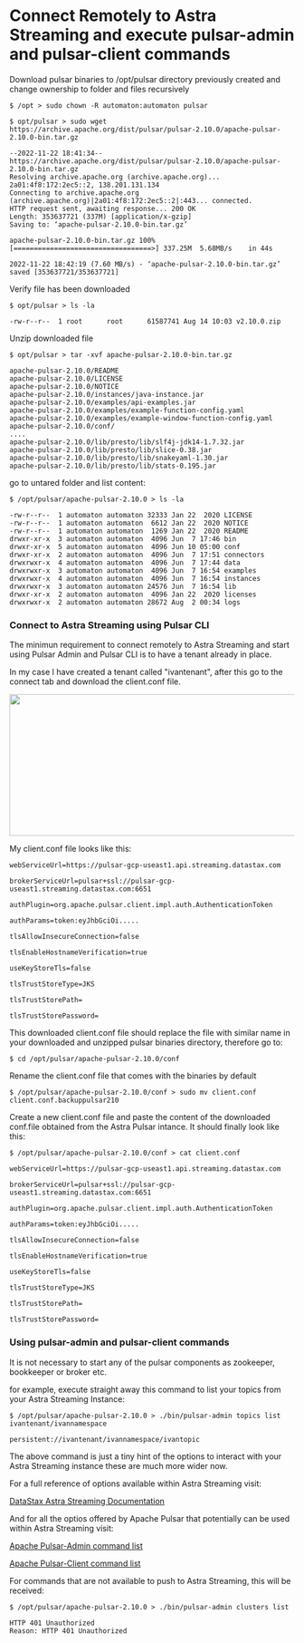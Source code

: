 # Connect Remotely to Astra Streaming and execute pulsar-admin and pulsar-client commands


Download pulsar binaries to /opt/pulsar directory previously created and change ownership to folder and files recursively
```
$ /opt > sudo chown -R automaton:automaton pulsar
```

```
$ opt/pulsar > sudo wget https://archive.apache.org/dist/pulsar/pulsar-2.10.0/apache-pulsar-2.10.0-bin.tar.gz
```
```
--2022-11-22 18:41:34--  https://archive.apache.org/dist/pulsar/pulsar-2.10.0/apache-pulsar-2.10.0-bin.tar.gz
Resolving archive.apache.org (archive.apache.org)... 2a01:4f8:172:2ec5::2, 138.201.131.134
Connecting to archive.apache.org (archive.apache.org)|2a01:4f8:172:2ec5::2|:443... connected.
HTTP request sent, awaiting response... 200 OK
Length: 353637721 (337M) [application/x-gzip]
Saving to: ‘apache-pulsar-2.10.0-bin.tar.gz’

apache-pulsar-2.10.0-bin.tar.gz 100%[==================================>] 337.25M  5.68MB/s    in 44s

2022-11-22 18:42:19 (7.60 MB/s) - ‘apache-pulsar-2.10.0-bin.tar.gz’ saved [353637721/353637721]

```
Verify file has been downloaded
```
$ opt/pulsar > ls -la
```
```
-rw-r--r--  1 root      root      61587741 Aug 14 10:03 v2.10.0.zip
```

Unzip downloaded file
```
$ opt/pulsar > tar -xvf apache-pulsar-2.10.0-bin.tar.gz
```
```
apache-pulsar-2.10.0/README
apache-pulsar-2.10.0/LICENSE
apache-pulsar-2.10.0/NOTICE
apache-pulsar-2.10.0/instances/java-instance.jar
apache-pulsar-2.10.0/examples/api-examples.jar
apache-pulsar-2.10.0/examples/example-function-config.yaml
apache-pulsar-2.10.0/examples/example-window-function-config.yaml
apache-pulsar-2.10.0/conf/
....
apache-pulsar-2.10.0/lib/presto/lib/slf4j-jdk14-1.7.32.jar
apache-pulsar-2.10.0/lib/presto/lib/slice-0.38.jar
apache-pulsar-2.10.0/lib/presto/lib/snakeyaml-1.30.jar
apache-pulsar-2.10.0/lib/presto/lib/stats-0.195.jar
```

go to untared folder and list content:
```
$ /opt/pulsar/apache-pulsar-2.10.0 > ls -la
```
```
-rw-r--r--  1 automaton automaton 32333 Jan 22  2020 LICENSE
-rw-r--r--  1 automaton automaton  6612 Jan 22  2020 NOTICE
-rw-r--r--  1 automaton automaton  1269 Jan 22  2020 README
drwxr-xr-x  3 automaton automaton  4096 Jun  7 17:46 bin
drwxr-xr-x  5 automaton automaton  4096 Jun 10 05:00 conf
drwxr-xr-x  2 automaton automaton  4096 Jun  7 17:51 connectors
drwxrwxr-x  4 automaton automaton  4096 Jun  7 17:44 data
drwxrwxr-x  3 automaton automaton  4096 Jun  7 16:54 examples
drwxrwxr-x  4 automaton automaton  4096 Jun  7 16:54 instances
drwxrwxr-x  3 automaton automaton 24576 Jun  7 16:54 lib
drwxr-xr-x  2 automaton automaton  4096 Jan 22  2020 licenses
drwxrwxr-x  2 automaton automaton 28672 Aug  2 00:34 logs
```


### Connect to Astra Streaming using Pulsar CLI


The minimun requirement to connect remotely to Astra Streaming and start using Pulsar Admin and Pulsar CLI is to have a tenant already in place.

In my case I have created a tenant called "ivantenant", after this go to the connect tab and download the client.conf file.


<p align="center">
<img width="900" height="250" src="https://user-images.githubusercontent.com/67383481/184938117-6ced728b-9139-4976-85b7-c63df79d5ce5.png">
</p>


My client.conf file looks like this:

```
webServiceUrl=https://pulsar-gcp-useast1.api.streaming.datastax.com

brokerServiceUrl=pulsar+ssl://pulsar-gcp-useast1.streaming.datastax.com:6651

authPlugin=org.apache.pulsar.client.impl.auth.AuthenticationToken

authParams=token:eyJhbGciOi.....

tlsAllowInsecureConnection=false

tlsEnableHostnameVerification=true

useKeyStoreTls=false

tlsTrustStoreType=JKS

tlsTrustStorePath=

tlsTrustStorePassword=
```

This downloaded client.conf file should replace the file with similar name in your downloaded and unzipped pulsar binaries directory, therefore go to:

```
$ cd /opt/pulsar/apache-pulsar-2.10.0/conf
```

Rename the client.conf file that comes with the binaries by default
```
$ /opt/pulsar/apache-pulsar-2.10.0/conf > sudo mv client.conf client.conf.backuppulsar210
```
Create a new client.conf file and paste the content of the downloaded conf.file obtained from the Astra Pulsar intance. It should finally look like this: 
```
$ /opt/pulsar/apache-pulsar-2.10.0/conf > cat client.conf
```
```
webServiceUrl=https://pulsar-gcp-useast1.api.streaming.datastax.com

brokerServiceUrl=pulsar+ssl://pulsar-gcp-useast1.streaming.datastax.com:6651

authPlugin=org.apache.pulsar.client.impl.auth.AuthenticationToken

authParams=token:eyJhbGciOi.....

tlsAllowInsecureConnection=false

tlsEnableHostnameVerification=true

useKeyStoreTls=false

tlsTrustStoreType=JKS

tlsTrustStorePath=

tlsTrustStorePassword=
```

### Using pulsar-admin and pulsar-client commands

It is not necessary to start any of the pulsar components as zookeeper, bookkeeper or broker etc.


for example, execute straight away this command to list your topics from your Astra Streaming Instance:
```
$ /opt/pulsar/apache-pulsar-2.10.0 > ./bin/pulsar-admin topics list ivantenant/ivannamespace
```
```
persistent://ivantenant/ivannamespace/ivantopic
```

The above command is just a tiny hint of the options to interact with your Astra Streaming instance these are much more wider now.

For a full reference of options available within Astra Streaming visit:

[DataStax Astra Streaming Documentation](https://docs.datastax.com/en/astra-streaming/docs/astream-quick-start.html#use-pulsar-tools)

And for all the optios offered by Apache Pulsar that potentially can be used within Astra Streaming visit:

[Apache Pulsar-Admin command list](https://pulsar.apache.org/tools/pulsar-admin/2.10.0-SNAPSHOT/)


[Apache Pulsar-Client command list](https://pulsar.apache.org/docs/next/reference-cli-tools#pulsar-client)


For commands that are not available to push to Astra Streaming, this will be received:
```
$ /opt/pulsar/apache-pulsar-2.10.0 > ./bin/pulsar-admin clusters list
```
```
HTTP 401 Unauthorized
Reason: HTTP 401 Unauthorized
```

